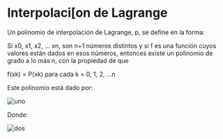 # Interpolaci[on de Lagrange

Un polinomio de interpolación de Lagrange, p, se define en la forma:

Si x0, x1, x2, ... xn, son n+1 números distintos y si f es una función cuyos valores están dados en esos números, entonces existe un polinomio de grado a lo más n, con la propiedad de que

f(xk) = P(xk) para cada k = 0, 1, 2, ...n

Este polinomio está dado por:

![uno](https://sites.google.com/site/sistrevolution/_/rsrc/1323392943230/5-1-interpolacion/interpolaciondelagrange/Imagen2.png?height=56&width=400)

Donde:

![dos](https://106ec7fd-a-62cb3a1a-s-sites.googlegroups.com/site/sistrevolution/5-1-interpolacion/interpolaciondelagrange/Imagen3.png?attachauth=ANoY7cpwqnEV76_lj-co8YMFzxoqe5KbQNn7zQlxgRbcj8QY7khmt1wUpNWWX2Geh8lZ4lz0MGa-T3V0JGaHD05htxv-Vb3juXKveFeHGkrXpmGu9gwaBpy720DYXYp7JC3ZcsmToPuryCqmEWymHZdiXCn7gscb8rGEzE0fwIAi3hM-ayOGQV0v0tO8D8jxM3bSNO_lHkxbfdBieX-PlEBPENxfwHIxspF3F5YWhuSvMDC2Ib_CiM1DEz7VnIE2o8woGbx9PjuD3Mct9NpmdVt5L0VjxGYt2g%3D%3D&attredirects=0)
